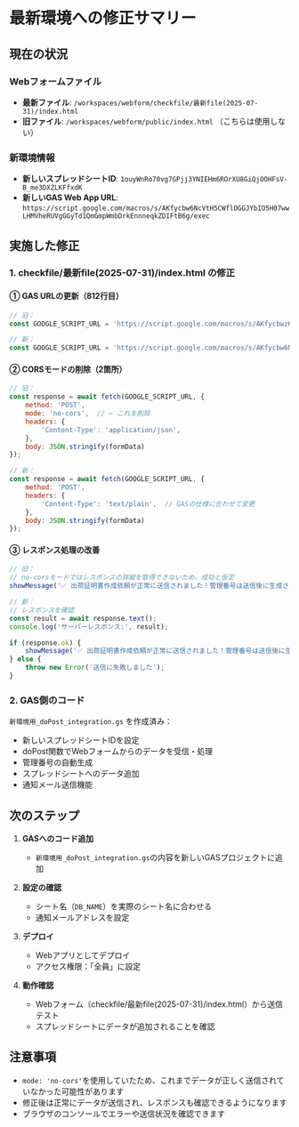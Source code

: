 # 最新環境への修正サマリー

## 現在の状況

### Webフォームファイル
- **最新ファイル**: `/workspaces/webform/checkfile/最新file(2025-07-31)/index.html`
- **旧ファイル**: `/workspaces/webform/public/index.html` （こちらは使用しない）

### 新環境情報
- **新しいスプレッドシートID**: `1ouyWnRo70vg7GPjj3YNIEHm6ROrXU8GiQjOOHFsV-B_me3DXZLKFfxdK`
- **新しいGAS Web App URL**: `https://script.google.com/macros/s/AKfycbw6NcVtH5CWflOGGJYbIO5H07wwLHMVheRUVgGGyTd1QmGmpWmbDrkEnnneqkZDIFtB6g/exec`

## 実施した修正

### 1. checkfile/最新file(2025-07-31)/index.html の修正

#### ① GAS URLの更新（812行目）
```javascript
// 旧：
const GOOGLE_SCRIPT_URL = 'https://script.google.com/macros/s/AKfycbwzKN2ZeLMYEhzNlPy1ZWRIIG7W95qHDjPUV8Ev8RxnKPY9HkfbuDId2hFaduZv3_y5/exec';

// 新：
const GOOGLE_SCRIPT_URL = 'https://script.google.com/macros/s/AKfycbw6NcVtH5CWflOGGJYbIO5H07wwLHMVheRUVgGGyTd1QmGmpWmbDrkEnnneqkZDIFtB6g/exec';
```

#### ② CORSモードの削除（2箇所）
```javascript
// 旧：
const response = await fetch(GOOGLE_SCRIPT_URL, {
    method: 'POST',
    mode: 'no-cors',  // ← これを削除
    headers: {
        'Content-Type': 'application/json',
    },
    body: JSON.stringify(formData)
});

// 新：
const response = await fetch(GOOGLE_SCRIPT_URL, {
    method: 'POST',
    headers: {
        'Content-Type': 'text/plain',  // GASの仕様に合わせて変更
    },
    body: JSON.stringify(formData)
});
```

#### ③ レスポンス処理の改善
```javascript
// 旧：
// no-corsモードではレスポンスの詳細を取得できないため、成功と仮定
showMessage('✅ 出荷証明書作成依頼が正常に送信されました！管理番号は送信後に生成されます。', 'success');

// 新：
// レスポンスを確認
const result = await response.text();
console.log('サーバーレスポンス:', result);

if (response.ok) {
    showMessage('✅ 出荷証明書作成依頼が正常に送信されました！管理番号は送信後に生成されます。', 'success');
} else {
    throw new Error('送信に失敗しました');
}
```

### 2. GAS側のコード

`新環境用_doPost_integration.gs` を作成済み：
- 新しいスプレッドシートIDを設定
- doPost関数でWebフォームからのデータを受信・処理
- 管理番号の自動生成
- スプレッドシートへのデータ追加
- 通知メール送信機能

## 次のステップ

1. **GASへのコード追加**
   - `新環境用_doPost_integration.gs`の内容を新しいGASプロジェクトに追加

2. **設定の確認**
   - シート名（`DB_NAME`）を実際のシート名に合わせる
   - 通知メールアドレスを設定

3. **デプロイ**
   - Webアプリとしてデプロイ
   - アクセス権限：「全員」に設定

4. **動作確認**
   - Webフォーム（checkfile/最新file(2025-07-31)/index.html）から送信テスト
   - スプレッドシートにデータが追加されることを確認

## 注意事項

- `mode: 'no-cors'`を使用していたため、これまでデータが正しく送信されていなかった可能性があります
- 修正後は正常にデータが送信され、レスポンスも確認できるようになります
- ブラウザのコンソールでエラーや送信状況を確認できます